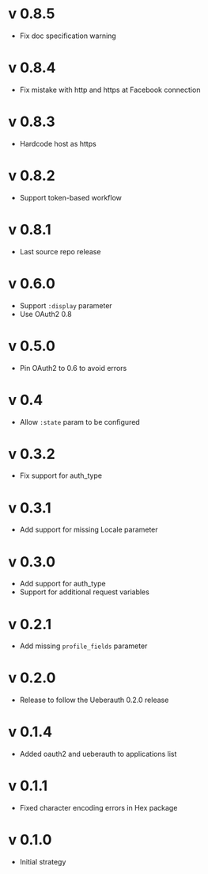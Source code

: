 # v 0.8.5
* Fix doc specification warning

# v 0.8.4
* Fix mistake with http and https at Facebook connection

# v 0.8.3
* Hardcode host as https

# v 0.8.2
* Support token-based workflow

# v 0.8.1
* Last source repo release

# v 0.6.0

* Support `:display` parameter
* Use OAuth2 0.8

# v 0.5.0

* Pin OAuth2 to 0.6 to avoid errors

# v 0.4

* Allow `:state` param to be configured

# v 0.3.2

* Fix support for auth_type

# v 0.3.1

* Add support for missing Locale parameter

# v 0.3.0

* Add support for auth_type
* Support for additional request variables

# v 0.2.1

* Add missing `profile_fields` parameter

# v 0.2.0

* Release to follow the Ueberauth 0.2.0 release

# v 0.1.4

* Added oauth2 and ueberauth to applications list

# v 0.1.1

* Fixed character encoding errors in Hex package

# v 0.1.0

* Initial strategy

